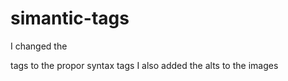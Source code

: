 # simantic-tags
I changed the <div> tags to the propor syntax tags 
I also added the alts to the images